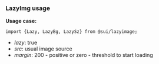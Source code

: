 ### LazyImg usage


**Usage case:**

```
import {Lazy, LazyBg, LazySz} from @sui/lazyimage;

```
- _lazy_: true
- _src_: usual image source
- _margin_: 200 - positive or zero - threshold to start loading


